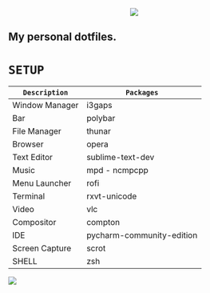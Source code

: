 <p align="center"> 
<img src="https://raw.githubusercontent.com/Morgareth99/Dotfiles/4ed3e219/Arch/logo.png">
</p>


## My personal  dotfiles.

 ```SETUP```
 ===========

| `Description`         | `Packages`            |
| --------------------- | --------------------- |
| Window Manager        | i3gaps                |
| Bar                   | polybar               |
| File Manager          | thunar                |
| Browser               | opera                 |
| Text Editor           | sublime-text-dev      |
| Music                 | mpd - ncmpcpp         |
| Menu Launcher         | rofi                  |
| Terminal              | rxvt-unicode          |
| Video                 | 	vlc                 |
| Compositor            | compton               |
|  IDE                  | pycharm-community-edition|
|  Screen Capture       |  scrot                |
| SHELL                 | zsh                   |


<img src="https://raw.githubusercontent.com/ueiciowr/Arch-dots/master/screenshots/2018-03-11-00%3A35%3A32.png">
